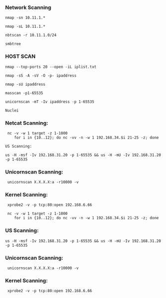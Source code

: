 ### Network Scanning

```
nmap -sn 10.11.1.*
```

```
nmap -sL 10.11.1.*
```

```
nbtscan -r 10.11.1.0/24
```

```
smbtree
```

### HOST SCAN

```
nmap --top-ports 20 --open -iL iplist.txt
```

```
nmap -sS -A -sV -O -p- ipaddress
```

```
nmap -sU ipaddress
```

```
masscan -p1-65535
```

```
unicornscan -mT -Iv ipaddress -p 1-65535
```

```
Nuclei
```

### **Netcat Scanning:**

```
 nc -v -w 1 target -z 1-1000
	for i in {10..12}; do nc -vv -n -w 1 192.168.34.$i 21-25 -z; done
```

```
US Scanning:
```

```
us -H -msf -Iv 192.168.31.20 -p 1-65535 && us -H -mU -Iv 192.168.31.20 -p 1-65535
```

### Unicornscan Scanning:

```
 unicornscan X.X.X.X:a -r10000 -v
```

### Kernel Scanning:

```
 xprobe2 -v -p tcp:80:open 192.168.6.66
```

```
 nc -v -w 1 target -z 1-1000
	for i in {10..12}; do nc -vv -n -w 1 192.168.34.$i 21-25 -z; done
```

### US Scanning:

```
us -H -msf -Iv 192.168.31.20 -p 1-65535 && us -H -mU -Iv 192.168.31.20 -p 1-65535
```

### Unicornscan Scanning:

```
 unicornscan X.X.X.X:a -r10000 -v
```

### Kernel Scanning:

```
 xprobe2 -v -p tcp:80:open 192.168.6.66
```